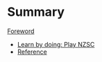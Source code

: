 # Summary

[Foreword](./foreword.md)
- [Learn by doing: Play NZSC](./tutorial.md)
- [Reference](./reference.md)
